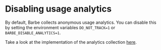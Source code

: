 # Disabling usage analytics

By default, Barbe collects anonymous usage analytics. You can disable this by setting the environment variables `DO_NOT_TRACK=1` or `BARBE_DISABLE_ANALYTICS=1`.

Take a look at the implementation of the analytics collection [here](../analytics/analytics.go).